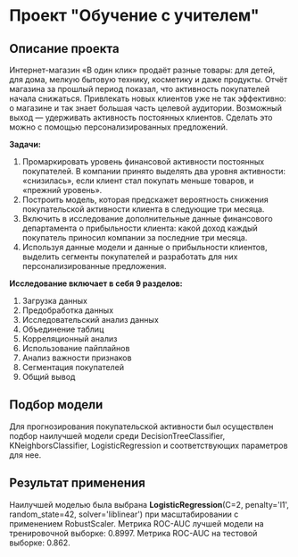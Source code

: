 # Проект "Обучение с учителем"
## Описание проекта
Интернет-магазин «В один клик» продаёт разные товары: для детей, для дома, мелкую бытовую технику, косметику и даже продукты. Отчёт магазина за прошлый период показал, что активность покупателей начала снижаться. Привлекать новых клиентов уже не так эффективно: о магазине и так знает большая часть целевой аудитории. Возможный выход — удерживать активность постоянных клиентов. Сделать это можно с помощью персонализированных предложений.

**Задачи:**
1. Промаркировать уровень финансовой активности постоянных покупателей. В компании принято выделять два уровня активности: «снизилась», если клиент стал покупать меньше товаров, и «прежний уровень».
2. Построить модель, которая предскажет вероятность снижения покупательской активности клиента в следующие три месяца.
3. Включить в исследование дополнительные данные финансового департамента о прибыльности клиента: какой доход каждый покупатель приносил компании за последние три месяца.
4. Используя данные модели и данные о прибыльности клиентов, выделить сегменты покупателей и разработать для них персонализированные предложения.

**Исследование включает в себя 9 разделов:**
1. Загрузка данных
2. Предобработка данных
3. Исследовательский анализ данных
4. Объединение таблиц
5. Корреляционный анализ
6. Использование пайплайнов
7. Анализ важности признаков
8. Сегментация покупателей
9. Общий вывод

## Подбор модели
Для прогнозирования покупательской активности был осуществлен подбор наилучшей модели среди DecisionTreeClassifier, KNeighborsClassifier, LogisticRegression и соответствующих параметров для нее.

## Результат применения
Наилучшей моделью была выбрана **LogisticRegression**(C=2, penalty='l1', random_state=42, solver='liblinear') при масштабировании с применением RobustScaler. Метрика ROC-AUC лучшей модели на тренировочной выборке: 0.8997. Метрика ROC-AUC на тестовой выборке: 0.862.